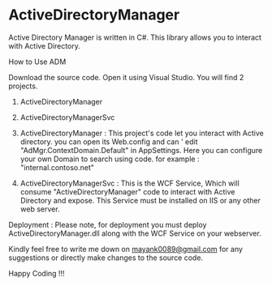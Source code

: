 # ActiveDirectoryManager

Active Directory Manager is written in C#. This library allows you to interact with Active Directory.

How to Use ADM

Download the source code. Open it using Visual Studio.
You will find 2 projects.

1. ActiveDirectoryManager
2. ActiveDirectoryManagerSvc

1. ActiveDirectoryManager : This project's code let you interact with Active directory. you can open its Web.config and can '
                            edit "AdMgr.ContextDomain.Default" in AppSettings. Here you can configure your own Domain to search
                            using code. for example :  "internal.contoso.net"

2. ActiveDirectoryManagerSvc : This is the WCF Service, Which will consume "ActiveDirectoryManager" code to interact with Active 
                               Directory and expose. This Service must be installed on IIS or any other web server. 
                               
                               
Deployment : Please note, for deployment you must deploy ActiveDirectoryManager.dll along with the WCF Service on your webserver.
             


Kindly feel free to write me down on mayank0089@gmail.com for any suggestions or directly make changes to the source code. 


Happy Coding !!!



